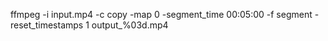 ffmpeg -i input.mp4 -c copy -map 0 -segment_time 00:05:00 -f segment -reset_timestamps 1 output_%03d.mp4